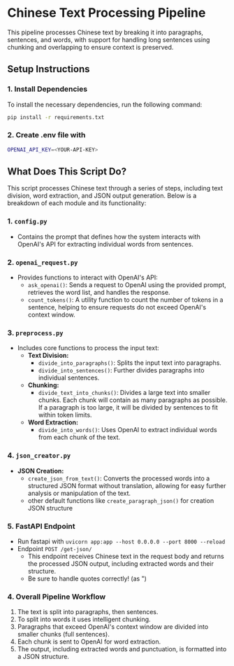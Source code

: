 # Chinese Text Processing Pipeline

This pipeline processes Chinese text by breaking it into paragraphs, sentences, and words, with support for handling long sentences using chunking and overlapping to ensure context is preserved.

## Setup Instructions

### 1. Install Dependencies
To install the necessary dependencies, run the following command:
```bash
pip install -r requirements.txt
```

### 2. Create .env file with
```bash
OPENAI_API_KEY=<YOUR-API-KEY>
```

## What Does This Script Do?

This script processes Chinese text through a series of steps, including text division, word extraction, and JSON output generation. Below is a breakdown of each module and its functionality:

### 1. `config.py`
- Contains the prompt that defines how the system interacts with OpenAI's API for extracting individual words from sentences.

### 2. `openai_request.py`
- Provides functions to interact with OpenAI's API:
  - `ask_openai()`: Sends a request to OpenAI using the provided prompt, retrieves the word list, and handles the response.
  - `count_tokens()`: A utility function to count the number of tokens in a sentence, helping to ensure requests do not exceed OpenAI's context window.

### 3. `preprocess.py`
- Includes core functions to process the input text:
  - **Text Division:**
    - `divide_into_paragraphs()`: Splits the input text into paragraphs.
    - `divide_into_sentences()`: Further divides paragraphs into individual sentences.
  - **Chunking:**
    - `divide_text_into_chunks()`: Divides a large text into smaller chunks. Each chunk will contain as many paragraphs as possible.
    If a paragraph is too large, it will be divided by sentences to fit within token limits.
  - **Word Extraction:**
    - `divide_into_words()`: Uses OpenAI to extract individual words from each chunk of the text.

### 4. `json_creator.py`
  - **JSON Creation:**
    - `create_json_from_text()`: Converts the processed words into a structured JSON format without translation, allowing for easy further analysis or manipulation of the text.
    - other default functions like `create_paragraph_json()` for creation JSON structure

### 5.  FastAPI Endpoint
- Run fastapi with `uvicorn app:app --host 0.0.0.0 --port 8000 --reload`
- Endpoint `POST /get-json/`
  - This endpoint receives Chinese text in the request body and returns the processed JSON output, including extracted words and their structure.
  - Be sure to handle quotes correctly! (as \")

### 4. Overall Pipeline Workflow
1. The text is split into paragraphs, then sentences.
2. To split into words it uses intelligent chunking.
2. Paragraphs that exceed OpenAI's context window are divided into smaller chunks (full sentences).
3. Each chunk is sent to OpenAI for word extraction.
4. The output, including extracted words and punctuation, is formatted into a JSON structure.
